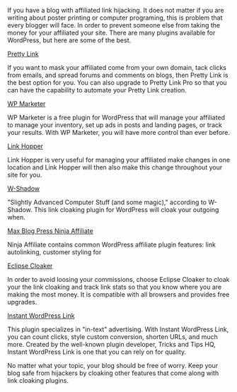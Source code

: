 
If you have a blog with affiliated link hijacking. It does not matter if you are writing about poster
printing or computer programing, this is problem that every blogger will
face. In order to prevent someone else from taking the money for your
affiliated
your site. There are many plugins available for WordPress, but here are
some of the best.

[Pretty Link](http://wordpress.org/extend/plugins/pretty-link/)

If you want to mask your affiliated
come from your own domain, tack clicks from emails, and spread
forums and comments on blogs, then Pretty Link is the best option for
you. You can also upgrade to Pretty Link Pro so that you can have the
capability to automate your Pretty Link creation.

[WP Marketer](http://www.wpmarketer.com/)

WP Marketer is a free plugin for WordPress that will manage your
affiliated
to manage your inventory, set up ads in posts and landing pages, or
track your results. With WP Marketer, you will have more control than
ever before.

[Link Hopper](http://wordpress.org/extend/plugins/link-hopper/)

Link Hopper is very useful for managing your affiliated
make changes in one location and Link Hopper will then also make this
change throughout your site for you.

[W-Shadow](http://w-shadow.com/blog/2007/07/28/link-cloaking-plugin-for-wordpress/comment-page-10/)

"Slightly Advanced Computer Stuff (and some magic)," according to
W-Shadow. This link cloaking plugin for WordPress will cloak your
outgoing
when.

[Max Blog Press Ninja Affiliate](http://www.mbpninjaaffiliate.com/)

Ninja Affiliate contains common WordPress affiliate plugin
features: link autolinking, customer styling for

[Eclipse Cloaker](http://eclipsecloaker.com/)

In order to avoid loosing your commissions, choose Eclipse Cloaker to
cloak your
the link cloaking and track link stats so that you know where you are
making the most money. It is compatible with all browsers and provides
free upgrades.

[Instant WordPress
Link](http://www.instantwordpresslink.com/?id=7777778)

This plugin specializes in "in-text" advertising. With Instant WordPress
Link, you can count clicks, style custom
conversion, shorten URLs, and much more. Created by the well-known
plugin developer, Tricks and Tips HQ, Instant WordPress Link is one that
you can rely on for quality.

No matter what your topic, your blog should be free of worry. Keep your
blog safe from hijackers by cloaking
other features that come along with link cloaking plugins.
